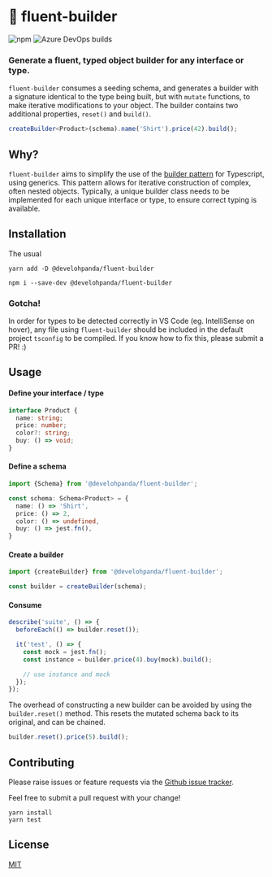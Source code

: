 # 🥨 fluent-builder 
![npm](https://img.shields.io/npm/v/@develohpanda/fluent-builder?logo=npm)
![Azure DevOps builds](https://img.shields.io/azure-devops/build/develohpanda/5974ee25-e62e-483b-b9aa-c3560b2a7be1/1?label=Azure%20Pipelines&logo=Azure%20Pipelines)

### Generate a fluent, typed object builder for any interface or type.

`fluent-builder` consumes a seeding schema, and generates a builder with a signature identical to the type being built, but with `mutate` functions, to make iterative modifications to your object. The builder contains two additional properties, `reset()` and `build()`.

```ts
createBuilder<Product>(schema).name('Shirt').price(42).build();
```

## Why?

`fluent-builder` aims to simplify the use of the [builder pattern](https://sourcemaking.com/design_patterns/builder) for Typescript, using generics. This pattern allows for iterative construction of complex, often nested objects. Typically, a unique builder class needs to be implemented for each unique interface or type, to ensure correct typing is available.

## Installation

The usual

```
yarn add -D @develohpanda/fluent-builder

npm i --save-dev @develohpanda/fluent-builder
```

### Gotcha!

In order for types to be detected correctly in VS Code (eg. IntelliSense on hover), any file using `fluent-builder` should be included in the default project `tsconfig` to be compiled. If you know how to fix this, please submit a PR! :)

## Usage

#### Define your interface / type
```ts
interface Product {
  name: string;
  price: number;
  color?: string;
  buy: () => void;
}
```

#### Define a schema

```ts
import {Schema} from '@develohpanda/fluent-builder';

const schema: Schema<Product> = {
  name: () => 'Shirt',
  price: () => 2,
  color: () => undefined,
  buy: () => jest.fn(),
}
```

#### Create a builder
```ts
import {createBuilder} from '@develohpanda/fluent-builder';

const builder = createBuilder(schema);
```

#### Consume
```ts
describe('suite', () => {
  beforeEach(() => builder.reset());

  it('test', () => {
    const mock = jest.fn();
    const instance = builder.price(4).buy(mock).build();

    // use instance and mock
  });
});
```

The overhead of constructing a new builder can be avoided by using the `builder.reset()` method. This resets the mutated schema back to its original, and can be chained.

```ts
builder.reset().price(5).build();
```

## Contributing

Please raise issues or feature requests via the [Github issue tracker](https://github.com/develohpanda/fluent-builder/issues?q=is%3Aissue+is%3Aopen+sort%3Aupdated-desc).

Feel free to submit a pull request with your change!

```
yarn install
yarn test
```

## License

[MIT](LICENSE)

